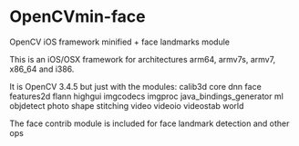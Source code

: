 # OpenCVmin-face
OpenCV iOS framework minified + face landmarks module

This is an iOS/OSX framework for architectures arm64, armv7s, armv7, x86_64 and i386.  

It is OpenCV 3.4.5 but just with the modules: calib3d core dnn face features2d flann 
highgui imgcodecs imgproc java_bindings_generator ml objdetect photo shape stitching 
video videoio videostab world

The face contrib module is included for face landmark detection and other ops


